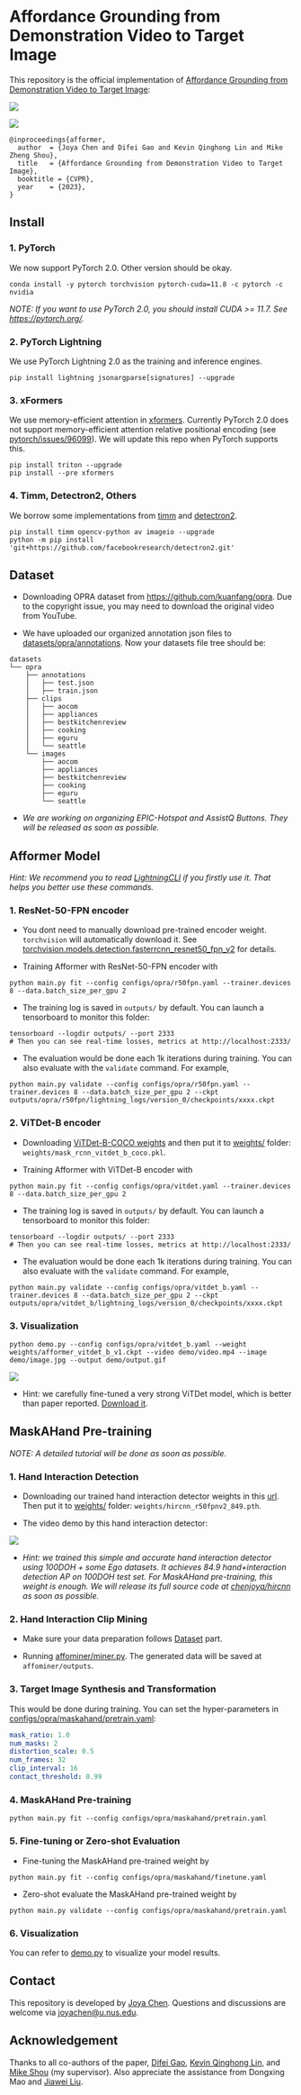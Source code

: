 # Affordance Grounding from Demonstration Video to Target Image

This repository is the official implementation of [Affordance Grounding from Demonstration Video to Target Image](todo):

![](readme.png)

![](demo/output1.gif) 
```
@inproceedings{afformer,
  author  = {Joya Chen and Difei Gao and Kevin Qinghong Lin and Mike Zheng Shou},
  title   = {Affordance Grounding from Demonstration Video to Target Image},
  booktitle = {CVPR},
  year    = {2023},
}
```

## Install

### 1. PyTorch 

We now support PyTorch 2.0. Other version should be okay.

```
conda install -y pytorch torchvision pytorch-cuda=11.8 -c pytorch -c nvidia
```

*NOTE: If you want to use PyTorch 2.0, you should install CUDA >= 11.7. See https://pytorch.org/.*

### 2. PyTorch Lightning

We use PyTorch Lightning 2.0 as the training and inference engines.

```
pip install lightning jsonargparse[signatures] --upgrade
```

### 3. xFormers

We use memory-efficient attention in [xformers](https://github.com/facebookresearch/xformers). Currently PyTorch 2.0 does not support memory-efficient attention relative positional encoding (see [pytorch/issues/96099](https://github.com/pytorch/pytorch/issues/96099)). We will update this repo when PyTorch supports this.

```
pip install triton --upgrade
pip install --pre xformers
```

### 4. Timm, Detectron2, Others

We borrow some implementations from [timm](https://github.com/huggingface/pytorch-image-models) and [detectron2](https://github.com/facebookresearch/detectron2).

```
pip install timm opencv-python av imageio --upgrade
python -m pip install 'git+https://github.com/facebookresearch/detectron2.git'
```

## Dataset

* Downloading OPRA dataset from https://github.com/kuanfang/opra. Due to the copyright issue, you may need to download the original video from YouTube.

* We have uploaded our organized annotation json files to [datasets/opra/annotations](datasets/opra/annotations). Now your datasets file tree should be:
```
datasets
└── opra
    ├── annotations
    │   ├── test.json
    │   ├── train.json
    ├── clips
    │   ├── aocom
    │   ├── appliances
    │   ├── bestkitchenreview
    │   ├── cooking
    │   ├── eguru
    │   └── seattle
    └── images
        ├── aocom
        ├── appliances
        ├── bestkitchenreview
        ├── cooking
        ├── eguru
        └── seattle
```

* *We are working on organizing EPIC-Hotspot and AssistQ Buttons. They will be released as soon as possible.*

## Afformer Model

*Hint: We recommend you to read [LightningCLI](https://lightning.ai/docs/pytorch/stable/cli/lightning_cli.html) if you firstly use it. That helps you better use these commands.*

### 1. ResNet-50-FPN encoder

* You dont need to manually download pre-trained encoder weight. ```torchvision``` will automatically download it. See [torchvision.models.detection.fasterrcnn_resnet50_fpn_v2](https://pytorch.org/vision/main/models/generated/torchvision.models.detection.fasterrcnn_resnet50_fpn_v2.html) for details.

* Training Afformer with ResNet-50-FPN encoder with
```shell
python main.py fit --config configs/opra/r50fpn.yaml --trainer.devices 8 --data.batch_size_per_gpu 2
```

* The training log is saved in `outputs/` by default. You can launch a tensorboard to monitor this folder:
```shell
tensorboard --logdir outputs/ --port 2333
# Then you can see real-time losses, metrics at http://localhost:2333/ 
```

* The evaluation would be done each 1k iterations during training. You can also evaluate with the `validate` command. For example, 
```shell
python main.py validate --config configs/opra/r50fpn.yaml --trainer.devices 8 --data.batch_size_per_gpu 2 --ckpt outputs/opra/r50fpn/lightning_logs/version_0/checkpoints/xxxx.ckpt
```

### 2. ViTDet-B encoder

* Downloading [ViTDet-B-COCO weights](https://dl.fbaipublicfiles.com/detectron2/ViTDet/COCO/mask_rcnn_vitdet_b/f325346929/model_final_61ccd1.pkl) and then put it to [weights/](weights/) folder: ```weights/mask_rcnn_vitdet_b_coco.pkl```.

* Training Afformer with ViTDet-B encoder with
```shell
python main.py fit --config configs/opra/vitdet.yaml --trainer.devices 8 --data.batch_size_per_gpu 2
```

* The training log is saved in `outputs/` by default. You can launch a tensorboard to monitor this folder:
```shell
tensorboard --logdir outputs/ --port 2333
# Then you can see real-time losses, metrics at http://localhost:2333/ 
```

* The evaluation would be done each 1k iterations during training. You can also evaluate with the `validate` command. For example, 
```shell
python main.py validate --config configs/opra/vitdet_b.yaml --trainer.devices 8 --data.batch_size_per_gpu 2 --ckpt outputs/opra/vitdet_b/lightning_logs/version_0/checkpoints/xxxx.ckpt
```

### 3. Visualization

```shell
python demo.py --config configs/opra/vitdet_b.yaml --weight weights/afformer_vitdet_b_v1.ckpt --video demo/video.mp4 --image demo/image.jpg --output demo/output.gif
```

![](demo/output2.gif) 

* Hint: we carefully fine-tuned a very strong ViTDet model, which is better than paper reported. [Download it](). 

## MaskAHand Pre-training

*NOTE: A detailed tutorial will be done as soon as possible.*

### 1. Hand Interaction Detection

* Downloading our trained hand interaction detector weights in this [url](https://drive.google.com/uc?export=download&id=1Ha_Jo5KJckRKo4bSTIBJ9EE5NDXIhmam). Then put it to [weights/](weights/) folder: ```weights/hircnn_r50fpnv2_849.pth```.

* The video demo by this hand interaction detector:

![](demo/hircnn.gif) 

* *Hint: we trained this simple and accurate hand interaction detector using 100DOH + some Ego datasets. It achieves 84.9 hand+interaction detection AP on 100DOH test set. For MaskAHand pre-training, this weight is enough. We will release its full source code at [chenjoya/hircnn](https://github.com/chenjoya/hircnn) as soon as possible.*

### 2. Hand Interaction Clip Mining

* Make sure your data preparation follows [Dataset](#dataset) part.

* Running [affominer/miner.py](afformer/miner.py). The generated data will be saved at `affominer/outputs`.

### 3. Target Image Synthesis and Transformation

This would be done during training. You can set the hyper-parameters in [configs/opra/maskahand/pretrain.yaml](configs/opra/maskahand/pretrain.yaml):

```yaml
mask_ratio: 1.0
num_masks: 2
distortion_scale: 0.5
num_frames: 32
clip_interval: 16
contact_threshold: 0.99
```

### 4. MaskAHand Pre-training

```shell
python main.py fit --config configs/opra/maskahand/pretrain.yaml
```

### 5. Fine-tuning or Zero-shot Evaluation

* Fine-tuning the MaskAHand pre-trained weight by

```shell
python main.py fit --config configs/opra/maskahand/finetune.yaml 
```

* Zero-shot evaluate the MaskAHand pre-trained weight by

```shell
python main.py validate --config configs/opra/maskahand/pretrain.yaml
```

### 6. Visualization

You can refer to [demo.py](demo.py) to visualize your model results.

## Contact

This repository is developed by [Joya Chen](https://chenjoya.github.io/).  Questions and discussions are welcome via joyachen@u.nus.edu.

## Acknowledgement

Thanks to all co-authors of the paper, [Difei Gao](https://scholar.google.com/citations?user=No9OsocAAAAJ&hl=en), [Kevin Qinghong Lin](https://qinghonglin.github.io/), and [Mike Shou](https://sites.google.com/view/showlab) (my supervisor). Also appreciate the assistance from Dongxing Mao and [Jiawei Liu](https://jia-wei-liu.github.io/). 

